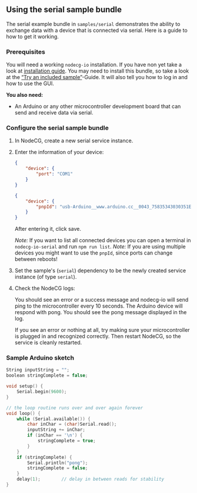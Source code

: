 ## Using the serial sample bundle

The serial example bundle in `samples/serial` demonstrates the ability to
exchange data with a device that is connected via serial. Here is a guide to how
to get it working.

### Prerequisites

You will need a working `nodecg-io` installation. If you have non yet take a
look at [installation guide](../getting_started/install.md). You may need to
install this bundle, so take a look at the
[“Try an included sample”](../getting_started/try_example_bundle.md)-Guide. It
will also tell you how to log in and how to use the GUI.

**You also need:**

-   An Arduino or any other microcontroller development board that can send and
    receive data via serial.

### Configure the serial sample bundle

1. In NodeCG, create a new serial service instance.

2. Enter the information of your device:

    ```json
    {
        "device": {
            "port": "COM1"
        }
    }
    ```

    ```json
    {
        "device": {
            "pnpId": "usb-Arduino__www.arduino.cc__0043_75835343030351E0D171-if00"
        }
    }
    ```

    After entering it, click save.

    _Note:_ If you want to list all connected devices you can open a terminal in
    `nodecg-io-serial` and run `npm run list`. _Note:_ If you are using multiple
    devices you might want to use the `pnpId`, since ports can change between
    reboots!

3. Set the sample's (`serial`) dependency to be the newly created service
   instance (of type `serial`).

4. Check the NodeCG logs:

    You should see an error or a success message and nodecg-io will send ping to
    the microcontroller every 10 seconds. The Arduino device will respond with
    pong. You should see the pong message displayed in the log.

    If you see an error or nothing at all, try making sure your microcontroller
    is plugged in and recognized correctly. Then restart NodeCG, so the service
    is cleanly restarted.

### Sample Arduino sketch

```cpp
String inputString = "";
boolean stringComplete = false;

void setup() {
    Serial.begin(9600);
}

// the loop routine runs over and over again forever
void loop() {
    while (Serial.available()) {
        char inChar = (char)Serial.read();
        inputString += inChar;
        if (inChar == '\n') {
            stringComplete = true;
        }
    }
    if (stringComplete) {
        Serial.println("pong");
        stringComplete = false;
    }
    delay(1);        // delay in between reads for stability
}
```
